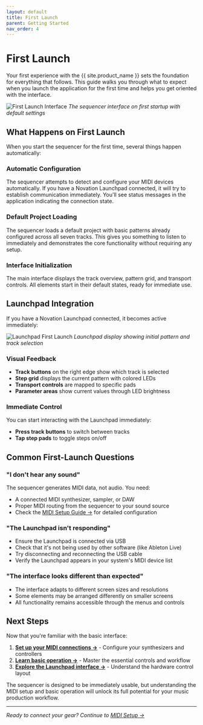 ```yaml
---
layout: default
title: First Launch
parent: Getting Started
nav_order: 4
---
```


# First Launch

Your first experience with the {{ site.product_name }} sets the foundation for everything that follows. This guide walks you through what to expect when you launch the application for the first time and helps you get oriented with the interface.

![First Launch Interface](docs/img/first-launch-interface.jpg)
*The sequencer interface on first startup with default settings*

## What Happens on First Launch

When you start the sequencer for the first time, several things happen automatically:

### Automatic Configuration

The sequencer attempts to detect and configure your MIDI devices automatically. If you have a Novation Launchpad connected, it will try to establish communication immediately. You'll see status messages in the application indicating the connection state.

### Default Project Loading

The sequencer loads a default project with basic patterns already configured across all seven tracks. This gives you something to listen to immediately and demonstrates the core functionality without requiring any setup.

### Interface Initialization

The main interface displays the track overview, pattern grid, and transport controls. All elements start in their default states, ready for immediate use.

## Launchpad Integration

If you have a Novation Launchpad connected, it becomes active immediately:

![Launchpad First Launch](docs/img/launchpad-first-launch.jpg)
*Launchpad display showing initial pattern and track selection*

### Visual Feedback

- **Track buttons** on the right edge show which track is selected
- **Step grid** displays the current pattern with colored LEDs
- **Transport controls** are mapped to specific pads
- **Parameter areas** show current values through LED brightness

### Immediate Control

You can start interacting with the Launchpad immediately:

- **Press track buttons** to switch between tracks
- **Tap step pads** to toggle steps on/off

## Common First-Launch Questions

### "I don't hear any sound"

The sequencer generates MIDI data, not audio. You need:

- A connected MIDI synthesizer, sampler, or DAW
- Proper MIDI routing from the sequencer to your sound source
- Check the [MIDI Setup Guide →](../midi-setup.html) for detailed configuration

### "The Launchpad isn't responding"

- Ensure the Launchpad is connected via USB
- Check that it's not being used by other software (like Ableton Live)
- Try disconnecting and reconnecting the USB cable
- Verify the Launchpad appears in your system's MIDI device list

### "The interface looks different than expected"

- The interface adapts to different screen sizes and resolutions
- Some elements may be arranged differently on smaller screens
- All functionality remains accessible through the menus and controls

## Next Steps

Now that you're familiar with the basic interface:

1. **[Set up your MIDI connections →](../midi-setup.html)** - Configure your synthesizers and controllers
2. **[Learn basic operation →](basic-operation.html)** - Master the essential controls and workflow
3. **[Explore the Launchpad interface →](../launchpad/pad-layout.html)** - Understand the hardware control layout

The sequencer is designed to be immediately usable, but understanding the MIDI setup and basic operation will unlock its full potential for your music production workflow.

---

*Ready to connect your gear? Continue to [MIDI Setup →](../midi-setup.html)*
